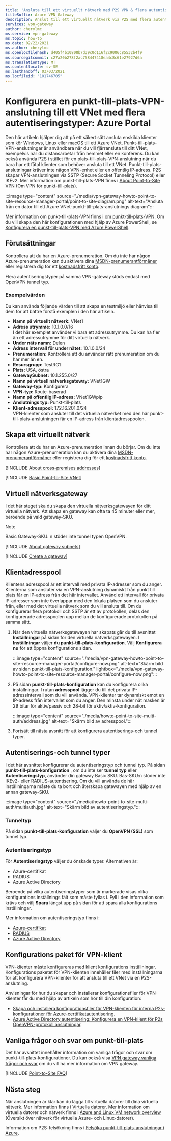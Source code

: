 ```yaml
---
title: 'Ansluta till ett virtuellt nätverk med P2S VPN & flera autentiseringstyper: Portal'
titleSuffix: Azure VPN Gateway
description: Anslut till ett virtuellt nätverk via P2S med flera autentiseringstyper i Azure Portal.
services: vpn-gateway
author: cherylmc
ms.service: vpn-gateway
ms.topic: how-to
ms.date: 02/22/2021
ms.author: cherylmc
ms.openlocfilehash: d405f4b10808b7d39c0d116f2c9006c85532b4f9
ms.sourcegitcommit: c27a20b278f2ac758447418ea4c8c61e27927d6a
ms.translationtype: MT
ms.contentlocale: sv-SE
ms.lasthandoff: 03/03/2021
ms.locfileid: "101746705"
---
```

# <a name="configure-a-point-to-site-vpn-connection-to-a-vnet-using-multiple-authentication-types-azure-portal"></a>Konfigurera en punkt-till-plats-VPN-anslutning till ett VNet med flera autentiseringstyper: Azure Portal

Den här artikeln hjälper dig att på ett säkert sätt ansluta enskilda klienter som kör Windows, Linux eller macOS till ett Azure VNet. Punkt-till-plats-VPN-anslutningar är användbara när du vill fjärransluta till ditt VNet, exempelvis när du distansarbetar från hemmet eller en konferens. Du kan också använda P2S i stället för en plats-till-plats-VPN-anslutning när du bara har ett fåtal klienter som behöver ansluta till ett VNet. Punkt-till-plats-anslutningar kräver inte någon VPN-enhet eller en offentlig IP-adress. P2S skapar VPN-anslutningen via SSTP (Secure Socket Tunneling Protocol) eller IKEv2. Mer information om punkt-till-plats-VPN finns i [About Point-to-Site VPN](point-to-site-about.md) (Om VPN för punkt-till-plats).

:::image type="content" source="./media/vpn-gateway-howto-point-to-site-resource-manager-portal/point-to-site-diagram.png" alt-text="Ansluta från en dator till ett Azure VNet-punkt-till-plats-anslutnings diagram":::

Mer information om punkt-till-plats-VPN finns i [om punkt-till-plats-VPN](point-to-site-about.md). Om du vill skapa den här konfigurationen med hjälp av Azure PowerShell, se [Konfigurera en punkt-till-plats-VPN med Azure PowerShell](vpn-gateway-howto-point-to-site-rm-ps.md).

## <a name="prerequisites"></a>Förutsättningar

Kontrollera att du har en Azure-prenumeration. Om du inte har någon Azure-prenumeration kan du aktivera dina [MSDN-prenumerantförmåner](https://azure.microsoft.com/pricing/member-offers/msdn-benefits-details) eller registrera dig för ett [kostnadsfritt konto](https://azure.microsoft.com/pricing/free-trial).

Flera autentiseringstyper på samma VPN-gateway stöds endast med OpenVPN tunnel typ.

### <a name="example-values"></a><a name="example"></a>Exempelvärden

Du kan använda följande värden till att skapa en testmiljö eller hänvisa till dem för att bättre förstå exemplen i den här artikeln.

* **Namn på virtuellt nätverk:** VNet1
* **Adress utrymme:** 10.1.0.0/16<br>I det här exemplet använder vi bara ett adressutrymme. Du kan ha fler än ett adressutrymme för ditt virtuella nätverk.
* **Under näts namn:** Delen
* **Adress intervall för under nätet:** 10.1.0.0/24
* **Prenumeration:** Kontrollera att du använder rätt prenumeration om du har mer än en.
* **Resursgrupp:** TestRG1
* **Plats:** USA, östra
* **GatewaySubnet:** 10.1.255.0/27<br>
* **Namn på virtuell nätverksgateway:** VNet1GW
* **Gateway-typ:** Konfigurera
* **VPN-typ:** Route-baserad
* **Namn på offentlig IP-adress:** VNet1GWpip
* **Anslutnings typ:** Punkt-till-plats
* **Klient-adresspool:** 172.16.201.0/24<br>VPN-klienter som ansluter till det virtuella nätverket med den här punkt-till-plats-anslutningen får en IP-adress från klientadresspoolen.

## <a name="create-a-virtual-network"></a><a name="createvnet"></a>Skapa ett virtuellt nätverk

Kontrollera att du har en Azure-prenumeration innan du börjar. Om du inte har någon Azure-prenumeration kan du aktivera dina [MSDN-prenumerantförmåner](https://azure.microsoft.com/pricing/member-offers/msdn-benefits-details) eller registrera dig för ett [kostnadsfritt konto](https://azure.microsoft.com/pricing/free-trial).

[!INCLUDE [About cross-premises addresses](../../includes/vpn-gateway-cross-premises.md)]

[!INCLUDE [Basic Point-to-Site VNet](../../includes/vpn-gateway-basic-vnet-rm-portal-include.md)]

## <a name="virtual-network-gateway"></a><a name="creategw"></a>Virtuell nätverksgateway

I det här steget ska du skapa den virtuella nätverksgatewayen för ditt virtuella nätverk. Att skapa en gateway kan ofta ta 45 minuter eller mer, beroende på vald gateway-SKU.

>[!NOTE]
>Basic Gateway-SKU: n stöder inte tunnel typen OpenVPN.
>

[!INCLUDE [About gateway subnets](../../includes/vpn-gateway-about-gwsubnet-portal-include.md)]

[!INCLUDE [Create a gateway](../../includes/vpn-gateway-add-gw-rm-portal-include.md)]

## <a name="client-address-pool"></a><a name="addresspool"></a>Klientadresspool

Klientens adresspool är ett intervall med privata IP-adresser som du anger. Klienterna som ansluter via en VPN-anslutning dynamiskt från punkt till plats får en IP-adress från det här intervallet. Använd ett intervall för privata IP-adresser som inte överlappar med den lokala platsen som du ansluter från, eller med det virtuella nätverk som du vill ansluta till. Om du konfigurerar flera protokoll och SSTP är ett av protokollen, delas den konfigurerade adresspoolen upp mellan de konfigurerade protokollen på samma sätt.

1. När den virtuella nätverksgatewayen har skapats går du till avsnittet **Inställningar** på sidan för den virtuella nätverksgatewayen. I **Inställningar** väljer **du punkt-till-plats-konfiguration**. Välj **Konfigurera nu** för att öppna konfigurations sidan.

   :::image type="content" source="./media/vpn-gateway-howto-point-to-site-resource-manager-portal/configure-now.png" alt-text="Skärm bild av sidan punkt-till-plats-konfiguration." lightbox="./media/vpn-gateway-howto-point-to-site-resource-manager-portal/configure-now.png":::
1. På sidan **punkt-till-plats-konfiguration** kan du konfigurera olika inställningar. I rutan **adresspool** lägger du till det privata IP-adressintervall som du vill använda. VPN-klienter tar dynamiskt emot en IP-adress från intervallet som du anger. Den minsta under nät masken är 29 bitar för aktiv/passiv och 28-bit för aktiv/aktiv-konfiguration.

   :::image type="content" source="./media/howto-point-to-site-multi-auth/address.jpg" alt-text="Skärm bild av adresspool.":::

1. Fortsätt till nästa avsnitt för att konfigurera autentiserings-och tunnel typer.

## <a name="authentication-and-tunnel-types"></a><a name="type"></a>Autentiserings-och tunnel typer

I det här avsnittet konfigurerar du autentiseringstyp och tunnel typ. På sidan **punkt-till-plats-konfiguration** , om du inte ser **tunnel typ** eller **Autentiseringstyp**, använder din gateway Basic SKU. Bas-SKU:n stöder inte IKEv2- eller RADIUS-autentisering. Om du vill använda de här inställningarna måste du ta bort och återskapa gatewayen med hjälp av en annan gateway-SKU.

   :::image type="content" source="./media/howto-point-to-site-multi-auth/multiauth.jpg" alt-text="Skärm bild av autentiseringstyp.":::

### <a name="tunnel-type"></a><a name="tunneltype"></a>Tunneltyp

På sidan **punkt-till-plats-konfiguration** väljer du **OpenVPN (SSL)** som tunnel typ.

### <a name="authentication-type"></a><a name="authenticationtype"></a>Autentiseringstyp

För **Autentiseringstyp** väljer du önskade typer. Alternativen är:

* Azure-certifikat
* RADIUS
* Azure Active Directory

Beroende på vilka autentiseringstyper som är markerade visas olika konfigurations inställnings fält som måste fyllas i. Fyll i den information som krävs och välj **Spara** längst upp på sidan för att spara alla konfigurations inställningar.

Mer information om autentiseringstyp finns i:

* [Azure-certifikat](vpn-gateway-howto-point-to-site-resource-manager-portal.md#type)
* [RADIUS](point-to-site-how-to-radius-ps.md)
* [Azure Active Directory](openvpn-azure-ad-tenant.md)

## <a name="vpn-client-configuration-package"></a><a name="clientconfig"></a>Konfigurations paket för VPN-klient

VPN-klienter måste konfigureras med klient konfigurations inställningar. Konfigurations paketet för VPN-klienten innehåller filer med inställningarna för att konfigurera VPN-klienter för att ansluta till ett VNet via en P2S-anslutning.

Anvisningar för hur du skapar och installerar konfigurationsfiler för VPN-klienter får du med hjälp av artikeln som hör till din konfiguration:

* [Skapa och installera konfigurationsfiler för VPN-klienten för interna P2s-konfigurationer för Azure-certifikatautentisering](point-to-site-vpn-client-configuration-azure-cert.md).
* [Azure Active Directory autentisering: Konfigurera en VPN-klient för P2s OpenVPN-protokoll anslutningar](openvpn-azure-ad-client.md).

## <a name="point-to-site-faq"></a><a name="faq"></a>Vanliga frågor och svar om punkt-till-plats

Det här avsnittet innehåller information om vanliga frågor och svar om punkt-till-plats-konfigurationer. Du kan också visa [VPN gateway vanliga frågor och svar](vpn-gateway-vpn-faq.md) om du vill ha mer information om VPN gateway.

[!INCLUDE [Point-to-Site FAQ](../../includes/vpn-gateway-faq-p2s-azurecert-include.md)]

## <a name="next-steps"></a>Nästa steg

När anslutningen är klar kan du lägga till virtuella datorer till dina virtuella nätverk. Mer information finns i [Virtuella datorer](../index.yml). Mer information om virtuella datorer och nätverk finns i [Azure and Linux VM network overview](../virtual-machines/network-overview.md) (Översikt över nätverk för virtuella Azure- och Linux-datorer).

Information om P2S-felsökning finns i [Felsöka punkt-till-plats-anslutningar i Azure](vpn-gateway-troubleshoot-vpn-point-to-site-connection-problems.md).
